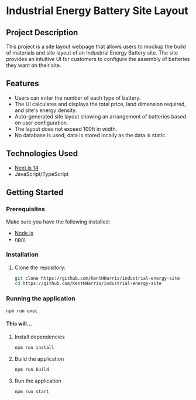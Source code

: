 # Industrial Energy Battery Site Layout

## Project Description
This project is a site layout webpage that allows users to mockup the build of materials and site layout of an Industrial Energy Battery site. The site provides an intuitive UI for customers to configure the assembly of batteries they want on their site.

## Features
- Users can enter the number of each type of battery.
- The UI calculates and displays the total price, land dimension required, and site's energy density.
- Auto-generated site layout showing an arrangement of batteries based on user configuration.
- The layout does not exceed 100ft in width.
- No database is used; data is stored locally as the data is static.

## Technologies Used
- [Next.js 14](https://nextjs.org/)
- JavaScript/TypeScript

## Getting Started

### Prerequisites
Make sure you have the following installed:
- [Node.js](https://nodejs.org/)
- [npm](https://www.npmjs.com/)

### Installation
1. Clone the repository:
   ```bash
   git clone https://github.com/KentHHarris/industrial-energy-site
   cd https://github.com/KentHHarris/industrial-energy-site

### Running the application
```
npm run exec
```

#### This will...
1. Install dependencies
   ```bash
   npm run install

2. Build the application
   ```bash
   npm run build

3. Run the application
   ```bash
   npm run start
